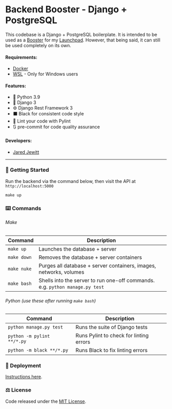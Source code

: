 # Backend Booster - Django + PostgreSQL

This codebase is a Django + PostgreSQL boilerplate. It is intended to be used as a
[Booster](https://github.com/jared-jewitt/booster-guidelines) for my [Launchpad](https://github.com/jared-jewitt/launchpad).
However, that being said, it can still be used completely on its own.

#### Requirements:

- [Docker](https://www.docker.com/)
- [WSL](https://docs.microsoft.com/en-us/windows/wsl/install-win10) - Only for Windows users

#### Features:

- 🐍 Python 3.9
- 🐍 Django 3
- ⚙️ Django Rest Framework 3
- ⬛ Black for consistent code style
- 👀 Lint your code with Pylint
- 🔃 pre-commit for code quality assurance

#### Developers:

- [Jared Jewitt](https://jared-jewitt.github.io/)

---

### 🏃 Getting Started

Run the backend via the command below, then visit the API at `http://localhost:5000`

```
make up
```

### ⌨️ Commands

###### Make

| Command     | Description                                                                   |
| ----------- | ----------------------------------------------------------------------------- |
| `make up`   | Launches the database + server                                                |
| `make down` | Removes the database + server containers                                      |
| `make nuke` | Purges all database + server containers, images, networks, volumes            |
| `make bash` | Shells into the server to run one-off commands. e.g. `python manage.py test`  |

###### Python (use these after running `make bash`)

| Command                            | Description                               |
| ---------------------------------- | ----------------------------------------- |
| `python manage.py test`            | Runs the suite of Django tests            |
| `python -m pylint **/*.py`         | Runs Pylint to check for linting errors   |
| `python -m black **/*.py`          | Runs Black to fix linting errors          |


### 🚀 Deployment

[Instructions here](google-cloud-console/README.md).

### ⚖️ License

Code released under the [MIT License](LICENSE).
